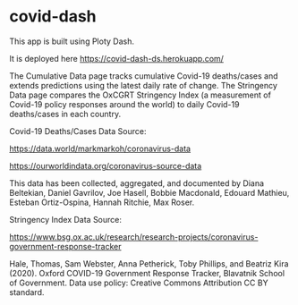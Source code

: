 # covid-dash

This app is built using Ploty Dash. 

It is deployed here https://covid-dash-ds.herokuapp.com/

The Cumulative Data page tracks cumulative Covid-19 deaths/cases and extends predictions using the latest daily rate of change. 
The Stringency Data page compares the OxCGRT Stringency Index (a measurement of Covid-19 policy responses around the world) to daily Covid-19 deaths/cases in each country.

Covid-19 Deaths/Cases Data Source:

https://data.world/markmarkoh/coronavirus-data 

https://ourworldindata.org/coronavirus-source-data

This data has been collected, aggregated, and documented by Diana Beltekian, Daniel Gavrilov, Joe Hasell, Bobbie Macdonald, Edouard Mathieu, Esteban Ortiz-Ospina, Hannah Ritchie, Max Roser.

Stringency Index Data Source:

https://www.bsg.ox.ac.uk/research/research-projects/coronavirus-government-response-tracker

Hale, Thomas, Sam Webster, Anna Petherick, Toby Phillips, and Beatriz Kira (2020). Oxford COVID-19 Government Response Tracker, Blavatnik School of Government. Data use policy: Creative Commons Attribution CC BY standard.
